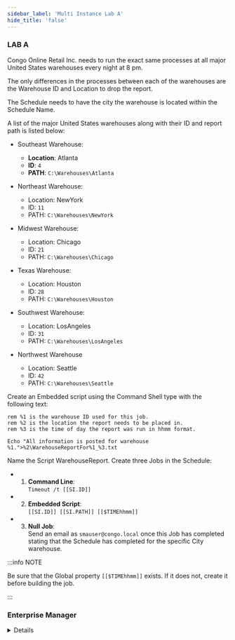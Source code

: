 ```yaml
---
sidebar_label: 'Multi Instance Lab A'
hide_title: 'false'
---
```


<head>
  <meta name="robots" content="noindex, nofollow" />
</head>

### LAB A

Congo Online Retail Inc. needs to run the exact same processes at all major United States warehouses every night at 8 pm.

The only differences in the processes between each of the warehouses are the Warehouse ID and Location to drop the report.

The Schedule needs to have the city the warehouse is located within the Schedule Name.

A list of the major United States warehouses along with their ID and report path is listed below:

* Southeast Warehouse:
    * **Location**: Atlanta
    * **ID**: ```4```
    * **PATH**: ```C:\Warehouses\Atlanta```

* Northeast Warehouse:
    * Location: NewYork
    * ID: ```11```
    * PATH: ```C:\Warehouses\NewYork```

* Midwest Warehouse:
    * Location: Chicago
    * ID: ```21```
    * PATH: ```C:\Warehouses\Chicago```

* Texas Warehouse:
    * Location: Houston
    * ID: ```28```
    * PATH: ```C:\Warehouses\Houston```
 
* Southwest Warehouse:
    * Location: LosAngeles
    * ID: ```31```
    * PATH: ```C:\Warehouses\LosAngeles```
	
* Northwest Warehouse
    * Location: Seattle
    * ID: ```42```
    * PATH: ```C:\Warehouses\Seattle```

Create an Embedded script using the Command Shell type with the following text:

```
rem %1 is the warehouse ID used for this job.
rem %2 is the location the report needs to be placed in.
rem %3 is the time of day the report was run in hhmm format.

Echo "All information is posted for warehouse %1.">%2\WarehouseReportFor%1_%3.txt

```

Name the Script WarehouseReport. Create three Jobs in the Schedule:

* 1.	**Command Line**:  
    ```Timeout /t [[SI.ID]]```
* 2.	**Embedded Script**:  
    ```[[SI.ID]] [[SI.PATH]] [[$TIMEhhmm]]```  
* 3.	**Null Job**:  
    Send an email as ```smauser@congo.local``` once this Job has 
completed stating that the Schedule has completed for the specific City warehouse.

:::info NOTE

Be sure that the Global property ```[[$TIMEhhmm]]``` exists. If it does not, create it before building the job.

:::

### Enterprise Manager

<details>

Congo Online Retail Inc. needs to run the exact same processes at all major United States warehouses every night at 8 pm.

The only differences in the processes between each of the warehouses are the Warehouse ID and Location to drop the report.

The Schedule needs to have the city the warehouse is located within the Schedule Name.

A list of the major United States warehouses along with their ID and report path is listed below:

* Southeast Warehouse:
    * **Location**: Atlanta
    * **ID**: ```4```
    * **PATH**: ```C:\Warehouses\Atlanta```

* Northeast Warehouse:
    * Location: NewYork
    * ID: ```11```
    * PATH: ```C:\Warehouses\NewYork```

* Midwest Warehouse:
    * Location: Chicago
    * ID: ```21```
    * PATH: ```C:\Warehouses\Chicago```

* Texas Warehouse:
    * Location: Houston
    * ID: ```28```
    * PATH: ```C:\Warehouses\Houston```
 
* Southwest Warehouse:
    * Location: LosAngeles
    * ID: ```31```
    * PATH: ```C:\Warehouses\LosAngeles```
	
* Northwest Warehouse
    * Location: Seattle
    * ID: ```42```
    * PATH: ```C:\Warehouses\Seattle```

Create an Embedded script using the Command Shell type with the following text:

<a href="imgadvanced/WarehouseReportScript.png" target="_blank"><img src="imgadvanced/WarehouseReportScript.png" width="300"></img></a>   

Name the Script WarehouseReport. Create three Jobs in the Schedule:

* 1.	**Command Line**:  
    ```Timeout /t [[SI.ID]]```
* 2.	**Embedded Script**:  
    ```[[SI.ID]] [[SI.PATH]] [[$TIMEhhmm]]```  
* 3.	**Null Job**:  
    Send an email as ```smauser@congo.local``` once this Job has 
completed stating that the Schedule has completed for the specific City warehouse.

:::info NOTE

Be sure that the Global property ```[[$TIMEhhmm]]``` exists. If it does not, create it before building the job.

:::

</details>